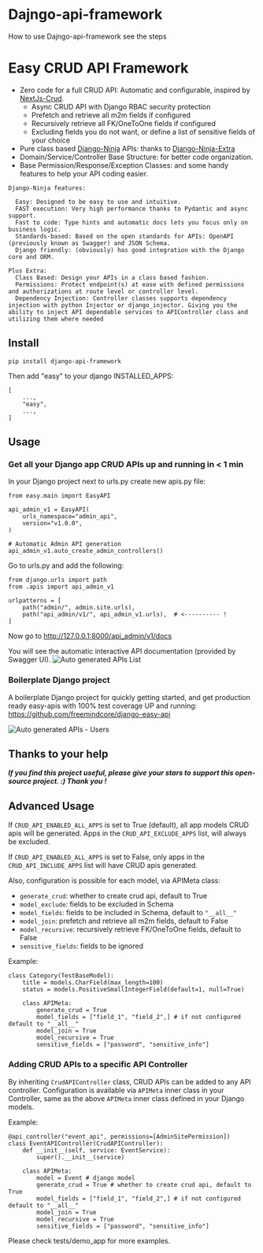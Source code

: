 # Dajngo-api-framework
How to use Dajngo-api-framework see the steps

# Easy CRUD API Framework

- Zero code for a full CRUD API: Automatic and configurable, inspired by [NextJs-Crud](https://github.com/nestjsx/crud).
  - Async CRUD API with Django RBAC security protection
  - Prefetch and retrieve all m2m fields if configured
  - Recursively retrieve all FK/OneToOne fields if configured
  - Excluding fields you do not want, or define a list of sensitive fields of your choice
- Pure class based [Django-Ninja](https://github.com/vitalik/django-ninja) APIs: thanks to [Django-Ninja-Extra](https://github.com/eadwinCode/django-ninja-extra)
- Domain/Service/Controller Base Structure: for better code organization.
- Base Permission/Response/Exception Classes: and some handy features to help your API coding easier.

```
Django-Ninja features:

  Easy: Designed to be easy to use and intuitive.
  FAST execution: Very high performance thanks to Pydantic and async support.
  Fast to code: Type hints and automatic docs lets you focus only on business logic.
  Standards-based: Based on the open standards for APIs: OpenAPI (previously known as Swagger) and JSON Schema.
  Django friendly: (obviously) has good integration with the Django core and ORM.

Plus Extra:
  Class Based: Design your APIs in a class based fashion.
  Permissions: Protect endpoint(s) at ease with defined permissions and authorizations at route level or controller level.
  Dependency Injection: Controller classes supports dependency injection with python Injector or django_injector. Giving you the ability to inject API dependable services to APIController class and utilizing them where needed
```

## Install
`pip install django-api-framework`

Then add "easy" to your django INSTALLED_APPS:

```
[
    ...,
    "easy",
    ...,
]
```

## Usage
### Get all your Django app CRUD APIs up and running in < 1 min
In your Django project next to urls.py create new apis.py file:
```
from easy.main import EasyAPI

api_admin_v1 = EasyAPI(
    urls_namespace="admin_api",
    version="v1.0.0",
)

# Automatic Admin API generation
api_admin_v1.auto_create_admin_controllers()
```
Go to urls.py and add the following:
```
from django.urls import path
from .apis import api_admin_v1

urlpatterns = [
    path("admin/", admin.site.urls),
    path("api_admin/v1/", api_admin_v1.urls),  # <---------- !
]
```
Now go to http://127.0.0.1:8000/api_admin/v1/docs

You will see the automatic interactive API documentation (provided by Swagger UI).
![Auto generated APIs List](https://github.com/freemindcore/django-api-framework/blob/fae8209a8d08c55daf75ac3a4619fe62b8ef3af6/docs/images/admin_apis_list.png)


### Boilerplate Django project
A boilerplate Django project for quickly getting started, and get production ready easy-apis with 100% test coverage UP and running:
https://github.com/freemindcore/django-easy-api

![Auto generated APIs - Users](https://github.com/freemindcore/django-api-framework/blob/9aa26e92b6fd79f4d9db422ec450fe62d4cd97b9/docs/images/user_admin_api.png)


## Thanks to your help
**_If you find this project useful, please give your stars to support this open-source project. :) Thank you !_**





## Advanced Usage
If `CRUD_API_ENABLED_ALL_APPS` is set to True (default), all app models CRUD apis will be generated.
Apps in the `CRUD_API_EXCLUDE_APPS` list, will always be excluded.

If `CRUD_API_ENABLED_ALL_APPS` is set to False, only apps in the `CRUD_API_INCLUDE_APPS` list will have CRUD apis generated.

Also, configuration is possible for each model, via APIMeta class:
- `generate_crud`:      whether to create crud api, default to True
- `model_exclude`:      fields to be excluded in Schema
- `model_fields`:       fields to be included in Schema, default to `"__all__"`
- `model_join`:         prefetch and retrieve all m2m fields, default to False
- `model_recursive`:    recursively retrieve FK/OneToOne fields, default to False
- `sensitive_fields`:   fields to be ignored

Example:
```
class Category(TestBaseModel):
    title = models.CharField(max_length=100)
    status = models.PositiveSmallIntegerField(default=1, null=True)

    class APIMeta:
        generate_crud = True
        model_fields = ["field_1", "field_2",] # if not configured default to "__all__"
        model_join = True
        model_recursive = True
        sensitive_fields = ["password", "sensitive_info"]
```

### Adding CRUD APIs to a specific API Controller
By inheriting `CrudAPIController` class, CRUD APIs can be added to any API controller.
Configuration is available via `APIMeta` inner class in your Controller, same as the above `APIMeta` inner class defined in your Django models.

Example:

```
@api_controller("event_api", permissions=[AdminSitePermission])
class EventAPIController(CrudAPIController):
    def __init__(self, service: EventService):
        super().__init__(service)

    class APIMeta:
        model = Event # django model
        generate_crud = True # whether to create crud api, default to True
        model_fields = ["field_1", "field_2",] # if not configured default to "__all__"
        model_join = True
        model_recursive = True
        sensitive_fields = ["password", "sensitive_info"]

```
Please check tests/demo_app for more examples.
